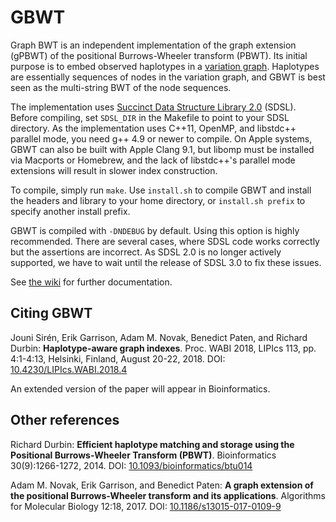 # GBWT

Graph BWT is an independent implementation of the graph extension (gPBWT) of the positional Burrows-Wheeler transform (PBWT). Its initial purpose is to embed observed haplotypes in a [variation graph](https://github.com/vgteam/vg). Haplotypes are essentially sequences of nodes in the variation graph, and GBWT is best seen as the multi-string BWT of the node sequences.

The implementation uses [Succinct Data Structure Library 2.0](https://github.com/simongog/sdsl-lite) (SDSL). Before compiling, set `SDSL_DIR` in the Makefile to point to your SDSL directory. As the implementation uses C++11, OpenMP, and libstdc++ parallel mode, you need g++ 4.9 or newer to compile. On Apple systems, GBWT can also be built with Apple Clang 9.1, but libomp must be installed via Macports or Homebrew, and the lack of libstdc++'s parallel mode extensions will result in slower index construction.

To compile, simply run `make`. Use `install.sh` to compile GBWT and install the headers and library to your home directory, or `install.sh prefix` to specify another install prefix.

GBWT is compiled with `-DNDEBUG` by default. Using this option is highly recommended. There are several cases, where SDSL code works correctly but the assertions are incorrect. As SDSL 2.0 is no longer actively supported, we have to wait until the release of SDSL 3.0 to fix these issues.

See [the wiki](https://github.com/jltsiren/gbwt/wiki) for further documentation.

## Citing GBWT

Jouni Sirén, Erik Garrison, Adam M. Novak, Benedict Paten, and Richard Durbin: **Haplotype-aware graph indexes**.
Proc. WABI 2018, LIPIcs 113, pp. 4:1-4:13, Helsinki, Finland, August 20-22, 2018.
DOI: [10.4230/LIPIcs.WABI.2018.4](https://doi.org/10.4230/LIPIcs.WABI.2018.4)

An extended version of the paper will appear in Bioinformatics.

## Other references

Richard Durbin: **Efficient haplotype matching and storage using the Positional Burrows-Wheeler Transform (PBWT)**.
Bioinformatics 30(9):1266-1272, 2014.
DOI: [10.1093/bioinformatics/btu014](https://doi.org/10.1093/bioinformatics/btu014)

Adam M. Novak, Erik Garrison, and Benedict Paten: **A graph extension of the positional Burrows-Wheeler transform and its applications**.
Algorithms for Molecular Biology 12:18, 2017.
DOI: [10.1186/s13015-017-0109-9](https://doi.org/10.1186/s13015-017-0109-9)
